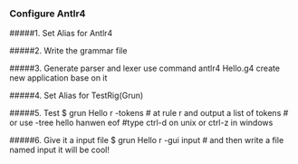 ### Configure Antlr4

#####1. Set Alias for Antlr4

#####2. Write the grammar file

#####3. Generate parser and lexer
use command antlr4 Hello.g4
create new application base on it

#####4. Set Alias for TestRig(Grun)

#####5. Test
    $ grun Hello r -tokens # at rule r and output a list of tokens # or use -tree
    hello hanwen
    eof #type ctrl-d on unix or ctrl-z in windows

#####6. Give it a input file
    $ grun Hello r -gui input # and then write a file named input it will be cool!
